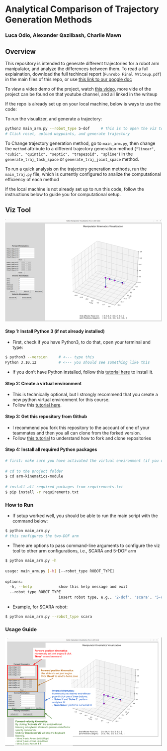# Analytical Comparison of Trajectory Generation Methods
### Luca Odio, Alexander Qazilbash, Charlie Mawn

## Overview
This repository is intended to generate different trajectories for a robot arm manipulator, and analyze the differences between them. To read a full explaination, download the full techincal report (`Funrobo Final Writeup.pdf`) in the main files of this repo, or use [this link to our google doc](https://docs.google.com/document/d/1NXnxokbGtNPK4Ix7Rf1H444AwomtAVSGzRptKW3EOKU/edit?usp=sharing)

To view a video demo of the project, watch [this video](https://youtu.be/8KKvN-fe4L8), more vide of the project can be found on that youtube channel, and all linked in the writeup

If the repo is already set up on your local machine, below is ways to use the code:

To run the visualizer, and generate a trajectory:

```bash
python3 main_arm.py --robot_type 5-dof     # This is to open the viz tool
# Click reset, upload waypoints, and generate trajectory
```
To Change trajectory generation method, go to `main_arm.py`, then change the `method` attribute to a different trajectory generation method (`"linear", "cubic", "quintic", "septic", "trapezoid", "spline"`) in the `generate_traj_task_space` or `generate_traj_joint_space` method. 

To run a quick analysis on the trajectory generation methods, run the `main_traj.py` file, which is currently configured to analize the computational efficiency of each method

If the local machine is not already set up to run this code, follow the instructions below to guide you for computational setup.


## Viz Tool

<img src = "media/FPK.png">

#### Step 1: Install Python 3 (if not already installed)
- First, check if you have Python3, to do that, open your terminal and type:
```bash
$ python3 --version     # <--- type this
Python 3.10.12          # <--- you should see something like this
```
- If you don’t have Python installed, follow this [tutorial here](https://realpython.com/installing-python/) to install it.


#### Step 2: Create a virtual environment
- This is technically optional, but I strongly recommend that you create a new python virtual environment for this course.
- Follow this [tutorial here](https://docs.python.org/3/tutorial/venv.html).


#### Step 3: Get this repository from Github
- I recommend you fork this repository to the account of one of your teammates and then you all can clone from the forked version.
- Follow [this tutorial](https://ftc-docs.firstinspires.org/en/latest/programming_resources/tutorial_specific/android_studio/fork_and_clone_github_repository/Fork-and-Clone-From-GitHub.html) to understand how to fork and clone repositories


#### Step 4: Install all required Python packages
```bash
# first: make sure you have activated the virtual environment (if you used one). See step 2 tutorial

# cd to the project folder
$ cd arm-kinematics-module

# install all required packages from requirements.txt
$ pip install -r requirements.txt
```


### How to Run

- If setup worked well, you should be able to run the main script with the command below:
``` bash
$ python main_arm.py 
# this configures the two-DOF arm
```

- There are options to pass command-line arguments to configure the viz tool to other arm configurations, i.e., SCARA and 5-DOF arm

``` bash
$ python main_arm.py -h

usage: main_arm.py [-h] [--robot_type ROBOT_TYPE] 

options:
  -h, --help            show this help message and exit
  --robot_type ROBOT_TYPE
                        insert robot type, e.g., '2-dof', 'scara', '5-dof'
```
- Example, for SCARA robot:
```bash
$ python main_arm.py --robot_type scara
```

### Usage Guide

<img src = "media/arm-kinematics-viz-tool.png">



